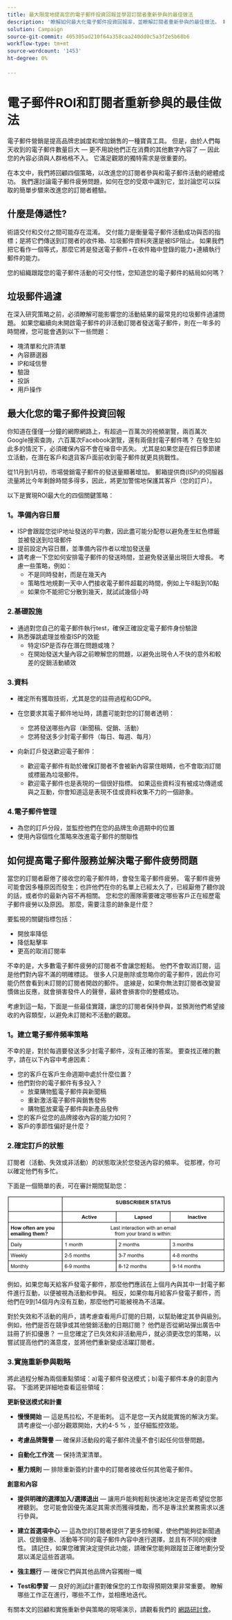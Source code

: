```yaml
---
title: 最大限度地提高您的電子郵件投資回報並學習訂閱者重新參與的最佳做法
description: '瞭解如何最大化電子郵件投資回報率，並瞭解訂閱者重新參與的最佳做法。 瞭解提高訂閱者參與度的策略，並瞭解電子郵件活動的總體成功。 '
solution: Campaign
source-git-commit: 405305ad210f64a358caa240dd0c5a3f2e5b68b6
workflow-type: tm+mt
source-wordcount: '1453'
ht-degree: 0%

---
```


# 電子郵件ROI和訂閱者重新參與的最佳做法

電子郵件營銷是提高品牌忠誠度和增加銷售的一種寶貴工具。 但是，由於人們每天收到的電子郵件數量巨大 — 更不用說他們正在消費的其他數字內容了 — 因此您的內容必須與人群格格不入。 它滿足觀眾的獨特需求是很重要的。

在本文中，我們將回顧四個策略，以改進您的訂閱者參與和電子郵件活動的總體成功。 我們還討論電子郵件疲勞問題，如何在您的受眾中識別它，並討論您可以採取的簡單步驟來改進您的訂閱者體驗。

## 什麼是傳遞性?

術語交付和交付之間可能存在混淆。 交付能力是衡量電子郵件活動成功與否的指標；是將它們傳送到訂閱者的收件箱、垃圾郵件資料夾還是被ISP阻止。 如果我們把它看作一個等式，那麼它將是發送電子郵件+在收件箱中登錄的能力+連續執行郵件的能力。

您的組織跟蹤您的電子郵件活動的可交付性，您知道您的電子郵件的結局如何嗎？

## 垃圾郵件過濾

在深入研究策略之前，必須瞭解可能影響您的活動結果的最常見的垃圾郵件過濾問題。 如果您繼續向未開啟電子郵件的非活動訂閱者發送電子郵件，則在一年多的時間裡，您可能會遇到以下一些問題：

* 塊清單和允許清單
* 內容篩選器
* IP和域信譽
* 驗證
* 投訴
* 用戶操作

## 最大化您的電子郵件投資回報

你知道在僅僅一分鐘的網際網路上，有超過一百萬次的視頻瀏覽，兩百萬次Google搜索查詢，六百萬次Facebook瀏覽，還有兩億封電子郵件嗎？ 在發生如此多的情況下，必須確保內容不會在噪音中丟失。 尤其是如果您是在假日季節建立活動，在潛在客戶和退貨客戶面前收到電子郵件就更具挑戰性。

從11月到1月初，市場營銷電子郵件的發送量顯著增加。 郵箱提供商(ISP)的伺服器流量將比今年剩餘時間多得多，因此，將更加警惕地保護其客戶（您的訂戶）。

以下是實現ROI最大化的四個關鍵策略：

### 1。準備內容日曆

* ISP會跟蹤您從IP地址發送的平均數，因此盡可能分配卷以避免產生紅色標籤並被發送到垃圾郵件
* 提前設定內容日曆，並準備內容作者以增加發送量
* 請考慮一下您如何安排電子郵件的發送時間，並避免發送量出現巨大增長。 考慮一些策略，例如：
   * 不是同時發射，而是在幾天內
   * 策略性地規劃一天中人們接收電子郵件超載的時間，例如上午8點到10點
   * 如果你不能把它分散到幾天，就試試幾個小時

### 2.基礎設施

* 通過對您自己的電子郵件執行test，確保正確設定電子郵件身份驗證
* 熟悉彈跳處理並檢查ISP的效能
   * 特定ISP是否存在潛在問題或塊？
   * 在開始發送大量內容之前瞭解您的問題，以避免出現令人不快的意外和較差的促銷活動績效

### 3.資料

* 確定所有獲取技術，尤其是您的註冊過程和GDPR。
* 在您要求其電子郵件地址時，請盡可能對您的訂閱者透明：
   * 您將發送哪些內容（新聞稿、促銷、活動）
   * 您將發送多少封電子郵件（每日、每週、每月）

* 向新訂戶發送歡迎電子郵件：
   * 歡迎電子郵件有助於確保訂閱者不會被新內容蒙住眼睛，也不會取消訂閱或標籤為垃圾郵件。
   * 歡迎電子郵件也是表現的一個很好指標。 如果這些資料沒有被成功傳遞或與之互動，你會知道這是表現不佳或資料收集不力的一個跡象。

### 4.電子郵件管理

* 為您的訂戶分段，並監控他們在您的品牌生命週期中的位置
* 使用內容個性化策略來改進電子郵件的關聯性

## 如何提高電子郵件服務並解決電子郵件疲勞問題

當您的訂閱者厭倦了接收您的電子郵件時，會發生電子郵件疲勞。 電子郵件疲勞可能會因多種原因而發生；也許他們在你的名單上已經太久了，已經厭倦了聽你說的話，或者你的最新內容不再相關。 您和您的團隊需要確定哪些客戶正在經歷電子郵件疲勞以及原因。 那麼，需要注意的跡象是什麼？

要監視的關鍵指標包括：

* 開放率降低
* 降低點擊率
* 更高的取消訂閱率

不幸的是，大多數電子郵件疲勞的訂閱者不會讓您輕鬆。 他們不會取消訂閱，這是他們對內容不滿的明確標誌。 很多人只是刪除或忽略你的電子郵件，因此你可能仍然會看到未訂閱的訂閱者開啟的郵件。 底線是，如果你無法對訂閱者改變習慣做出反應，就會損害發件人的聲譽，最終會損害你的整體成功。

考慮到這一點，下面是一些最佳實踐，讓您的訂閱者保持參與，並預測他們希望接收的內容類型，以避免未訂閱和不活動的觀眾。

### 1。建立電子郵件頻率策略

不幸的是，對於每週要發送多少封電子郵件，沒有正確的答案。 要查找正確的數字，請在以下內容中考慮因素：

* 您的客戶在客戶生命週期中處於什麼位置？
* 他們對你的電子郵件有多投入？
   * 放棄購物籃電子郵件與新聞稿
   * 重新激活電子郵件與銷售發佈
   * 購物籃放棄電子郵件與新產品發佈
* 您的客戶從您的品牌接收內容的能力如何？
* 客戶的季節性偏好是什麼？

### 2.確定訂戶的狀態

訂閱者（活動、失效或非活動）的狀態取決於您發送內容的頻率。 從那裡，你可以確定他們有多忙。

下面是一個簡單的表，可在審計期間幫助您：

![訂戶狀態](assets/subscriber-status.png)

例如，如果您每天給客戶發電子郵件，那麼他們應該在上個月內與其中一封電子郵件進行互動，以便被視為活動和參與。 相反，如果你每月給客戶發電子郵件，而他們在9到14個月內沒有互動，那麼他們可能被視為不活躍。

對於失效和不活動的用戶，請考慮查看用戶訂閱的日期，以幫助確定其參與級別。 例如，他們是否在競爭或其他營銷活動的日期訂閱？ 他們是否從網站彈出廣告中註冊了折扣優惠？ 一旦您確定了已失效和非活動用戶，就必須更改您的策略，以嘗試提高他們的滿意度，並將他們重新變成活躍訂閱者。

### 3.實施重新參與戰略

將此過程分解為兩個重點領域：a)電子郵件發送模式；b)電子郵件本身的創意內容。 下面將更詳細地查看這些領域：

**更新發送模式和計畫**

* **慢慢開始**  — 這是馬拉松，不是衝刺。 這不是您一天內就能實施的解決方案。 請考慮從一小部分觀眾開始，大約4-5 % ，並仔細監控效能。

* **考慮品牌聲譽**  — 確保非活動段的電子郵件流量不會引起任何信譽問題。

* **自動化工作流**  — 保持清潔清單。

* **壓力規則**  — 排除重新簽約計畫中的訂閱者接收任何其他電子郵件。

**創意和內容**

* **提供明確的選擇加入/選擇退出**  — 讓用戶能夠輕鬆快速地決定是否希望從您那裡聽到。 您可能會因優先滿足其需求而獲得獎勵，而不是專注於業務需求以進行參與。

* **建立首選項中心**  — 這為您的訂閱者提供了更多控制權，使他們能夠從新聞通訊、促銷優惠、活動等不同的電子郵件內容中進行選擇，並且有不同的規律性。 請記住，如果您確實決定提供此功能，請確保您能夠跟蹤並正確地劃分受眾以滿足這些首選項。

* **強主題行**  — 確保它們與其他品牌內容獨樹一幟

* **Test和學習**  — 良好的測試計畫對確保您的工作取得預期效果非常重要。 瞭解哪些工作正在進行，哪些不工作，並相應地迭代。

有關本文的回顧和實施重新參與策略的現場演示，請觀看我們的 [網路研討會](https://adobecustomersuccess.adobeconnect.com/pm8goho13xuy/)。
